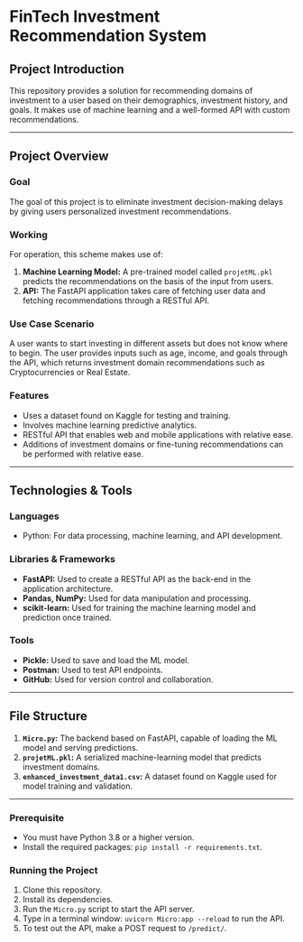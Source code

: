 # FinTech Investment Recommendation System

## Project Introduction
This repository provides a solution for recommending domains of investment to a user based on their demographics, investment history, and goals. It makes use of machine learning and a well-formed API with custom recommendations.

---

## Project Overview

### Goal
The goal of this project is to eliminate investment decision-making delays by giving users personalized investment recommendations.

### Working
For operation, this scheme makes use of:
1. **Machine Learning Model:** A pre-trained model called `projetML.pkl` predicts the recommendations on the basis of the input from users.
2. **API:** The FastAPI application takes care of fetching user data and fetching recommendations through a RESTful API.

### Use Case Scenario
A user wants to start investing in different assets but does not know where to begin. The user provides inputs such as age, income, and goals through the API, which returns investment domain recommendations such as Cryptocurrencies or Real Estate.

### Features
- Uses a dataset found on Kaggle for testing and training.
- Involves machine learning predictive analytics.
- RESTful API that enables web and mobile applications with relative ease.
- Additions of investment domains or fine-tuning recommendations can be performed with relative ease.

---

## Technologies & Tools

### Languages
- Python: For data processing, machine learning, and API development.

### Libraries & Frameworks
- **FastAPI:** Used to create a RESTful API as the back-end in the application architecture.
- **Pandas, NumPy:** Used for data manipulation and processing.
- **scikit-learn:** Used for training the machine learning model and prediction once trained.

### Tools
- **Pickle:** Used to save and load the ML model.
- **Postman:** Used to test API endpoints.
- **GitHub:** Used for version control and collaboration.

---

## File Structure

1. **`Micro.py`:** The backend based on FastAPI, capable of loading the ML model and serving predictions.
2. **`projetML.pkl`:** A serialized machine-learning model that predicts investment domains.
3. **`enhanced_investment_data1.csv`:** A dataset found on Kaggle used for model training and validation.

---

### Prerequisite
- You must have Python 3.8 or a higher version.
- Install the required packages: `pip install -r requirements.txt`.

### Running the Project
1. Clone this repository.
2. Install its dependencies.
3. Run the `Micro.py` script to start the API server.
4. Type in a terminal window: `uvicorn Micro:app --reload` to run the API.
5. To test out the API, make a POST request to `/predict/`.
